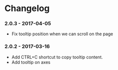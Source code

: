 # Changelog

### 2.0.3 - 2017-04-05

- Fix tooltip position when we can scroll on the page

### 2.0.2 - 2017-03-16

- Add CTRL+C shortcut to copy tooltip content.
- Add tooltip on axes
